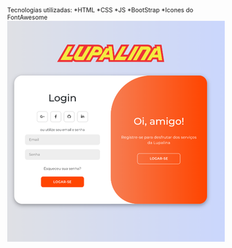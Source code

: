 Tecnologias utilizadas: 
*HTML
*CSS
*JS
*BootStrap
*Icones do FontAwesome
<img src="./Screenshot_20240801-192034.png">
